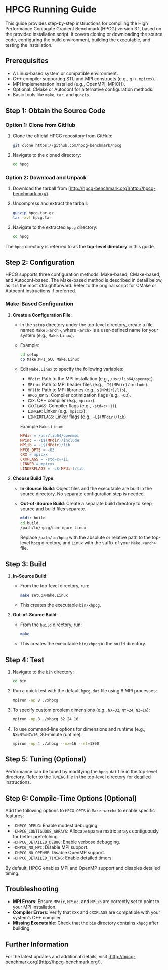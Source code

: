 
# HPCG Running Guide

This guide provides step-by-step instructions for compiling the High Performance Conjugate Gradient Benchmark (HPCG) version 3.1, based on the provided installation script. It covers cloning or downloading the source code, configuring the build environment, building the executable, and testing the installation.

## Prerequisites

- A Linux-based system or compatible environment.
- C++ compiler supporting STL and MPI constructs (e.g., `g++`, `mpicxx`).
- MPI implementation installed (e.g., OpenMPI, MPICH).
- Optional: CMake or Autoconf for alternative configuration methods.
- Basic tools like `make`, `tar`, and `gunzip`.

## Step 1: Obtain the Source Code

### Option 1: Clone from GitHub

1. Clone the official HPCG repository from GitHub:
    
    ```bash
    git clone https://github.com/hpcg-benchmark/hpcg
    ```
    
2. Navigate to the cloned directory:
    
    ```bash
    cd hpcg
    ```
    

### Option 2: Download and Unpack

1. Download the tarball from [http://hpcg-benchmark.org](http://hpcg-benchmark.org/).
2. Uncompress and extract the tarball:
    
    ```bash
    gunzip hpcg.tar.gz
    tar -xvf hpcg.tar
    ```
    
3. Navigate to the extracted `hpcg` directory:
    
    ```bash
    cd hpcg
    ```
    

The `hpcg` directory is referred to as the **top-level directory** in this guide.

## Step 2: Configuration

HPCG supports three configuration methods: Make-based, CMake-based, and Autoconf-based. The Make-based method is described in detail below, as it is the most straightforward. Refer to the original script for CMake or Autoconf instructions if preferred.

### Make-Based Configuration

1. **Create a Configuration File**:
    
    - In the `setup` directory under the top-level directory, create a file named `Make.<arch>`, where `<arch>` is a user-defined name for your system (e.g., `Make.Linux`).
        
    - Example:
        
        ```bash
        cd setup
        cp Make.MPI_GCC Make.Linux
        ```
        
    - Edit `Make.Linux` to specify the following variables:
        
        - `MPdir`: Path to the MPI installation (e.g., `/usr/lib64/openmpi`).
        - `MPinc`: Path to MPI header files (e.g., `-I$(MPdir)/include`).
        - `MPlib`: Path to MPI libraries (e.g., `$(MPdir)/lib`).
        - `HPCG_OPTS`: Compiler optimization flags (e.g., `-O3`).
        - `CXX`: C++ compiler (e.g., `mpicxx`).
        - `CXXFLAGS`: Compiler flags (e.g., `-std=c++11`).
        - `LINKER`: Linker (e.g., `mpicxx`).
        - `LINKERFLAGS`: Linker flags (e.g., `-L$(MPdir)/lib`).
        
        Example `Make.Linux`:
        
        ```makefile
        MPdir = /usr/lib64/openmpi
        MPinc = -I$(MPdir)/include
        MPlib = -L$(MPdir)/lib
        HPCG_OPTS = -O3
        CXX = mpicxx
        CXXFLAGS = -std=c++11
        LINKER = mpicxx
        LINKERFLAGS = -L$(MPdir)/lib
        ```
        
2. **Choose Build Type**:
    
    - **In-Source Build**: Object files and the executable are built in the source directory. No separate configuration step is needed.
    - **Out-of-Source Build**: Create a separate build directory to keep source and build files separate.
        
        ```bash
        mkdir build
        cd build
        /path/to/hpcg/configure Linux
        ```
        
        Replace `/path/to/hpcg` with the absolute or relative path to the top-level `hpcg` directory, and `Linux` with the suffix of your `Make.<arch>` file.

## Step 3: Build

1. **In-Source Build**:
    
    - From the top-level directory, run:
        
        ```bash
        make setup/Make.Linux
        ```
        
    - This creates the executable `bin/xhpcg`.
2. **Out-of-Source Build**:
    
    - From the `build` directory, run:
        
        ```bash
        make
        ```
        
    - This creates the executable `bin/xhpcg` in the `build` directory.

## Step 4: Test

1. Navigate to the `bin` directory:
    
    ```bash
    cd bin
    ```
    
2. Run a quick test with the default `hpcg.dat` file using 8 MPI processes:
    
    ```bash
    mpirun -np 8 ./xhpcg
    ```
    
3. To specify custom problem dimensions (e.g., `NX=32`, `NY=24`, `NZ=16`):
    
    ```bash
    mpirun -np 8 ./xhpcg 32 24 16
    ```
    
4. To use command-line options for dimensions and runtime (e.g., `NX=NY=NZ=16`, 30-minute runtime):
    
    ```bash
    mpirun -np 4 ./xhpcg --nx=16 --rt=1800
    ```
    

## Step 5: Tuning (Optional)

Performance can be tuned by modifying the `hpcg.dat` file in the top-level directory. Refer to the `TUNING` file in the top-level directory for detailed instructions.

## Step 6: Compile-Time Options (Optional)

Add the following options to `HPCG_OPTS` in `Make.<arch>` to enable specific features:

- `-DHPCG_DEBUG`: Enable modest debugging.
- `-DHPCG_CONTIGUOUS_ARRAYS`: Allocate sparse matrix arrays contiguously for better prefetching.
- `-DHPCG_DETAILED_DEBUG`: Enable verbose debugging.
- `-DHPCG_NO_MPI`: Disable MPI support.
- `-DHPCG_NO_OPENMP`: Disable OpenMP support.
- `-DHPCG_DETAILED_TIMING`: Enable detailed timers.

By default, HPCG enables MPI and OpenMP support and disables detailed timing.

## Troubleshooting

- **MPI Errors**: Ensure `MPdir`, `MPinc`, and `MPlib` are correctly set to point to your MPI installation.
- **Compiler Errors**: Verify that `CXX` and `CXXFLAGS` are compatible with your system’s C++ compiler.
- **Missing Executable**: Check that the `bin` directory contains `xhpcg` after building.

## Further Information

For the latest updates and additional details, visit [http://hpcg-benchmark.org](http://hpcg-benchmark.org/).
